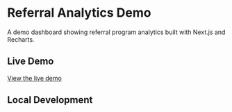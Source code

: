 # Referral Analytics Demo

A demo dashboard showing referral program analytics built with Next.js and Recharts.

## Live Demo
[View the live demo](https://your-project-name.vercel.app)

## Local Development